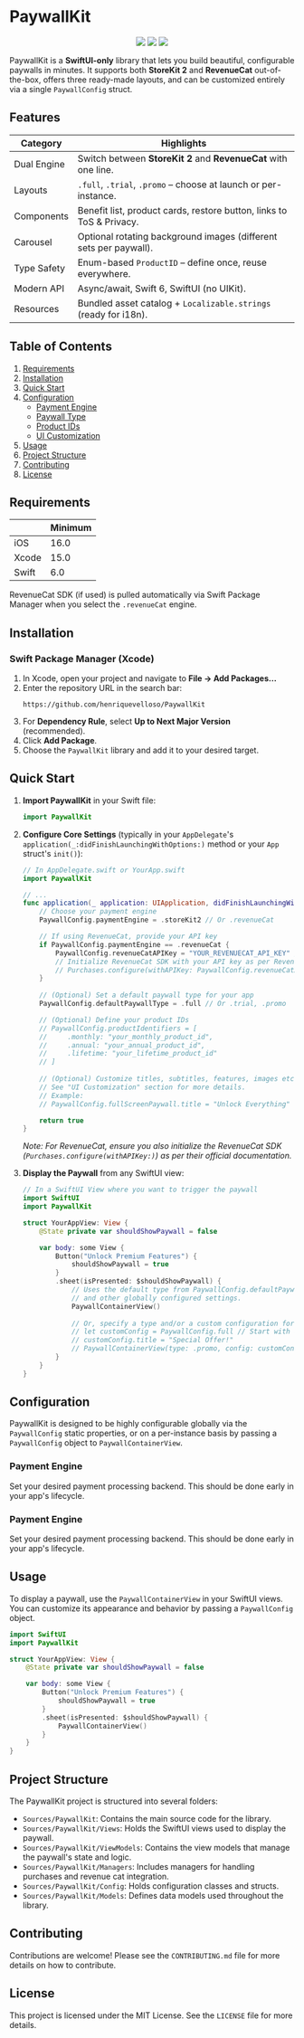 # PaywallKit

<p align="center">
  <img src="https://img.shields.io/badge/Swift-6.0%2B-orange.svg" />
  <img src="https://img.shields.io/badge/iOS-16.0%2B-blue.svg" />
  <img src="https://img.shields.io/badge/License-MIT-green.svg" />
</p>

PaywallKit is a **SwiftUI-only** library that lets you build beautiful, configurable paywalls in minutes.
It supports both **StoreKit 2** and **RevenueCat** out-of-the-box, offers three ready-made layouts, and can be customized entirely via a single `PaywallConfig` struct.

## Features

| Category      | Highlights                                                      |
|---------------|-----------------------------------------------------------------|
| Dual Engine   | Switch between **StoreKit 2** and **RevenueCat** with one line.   |
| Layouts       | `.full`, `.trial`, `.promo` – choose at launch or per-instance.   |
| Components    | Benefit list, product cards, restore button, links to ToS & Privacy. |
| Carousel      | Optional rotating background images (different sets per paywall). |
| Type Safety   | Enum-based `ProductID` – define once, reuse everywhere.           |
| Modern API    | Async/await, Swift 6, SwiftUI (no UIKit).                       |
| Resources     | Bundled asset catalog + `Localizable.strings` (ready for i18n).   |

## Table of Contents
1.  [Requirements](#requirements)
2.  [Installation](#installation)
3.  [Quick Start](#quick-start)
4.  [Configuration](#configuration)
    *   [Payment Engine](#payment-engine)
    *   [Paywall Type](#paywall-type)
    *   [Product IDs](#product-ids)
    *   [UI Customization](#ui-customization)
5.  [Usage](#usage)
6.  [Project Structure](#project-structure)
7.  [Contributing](#contributing)
8.  [License](#license)

## Requirements

|         | Minimum |
|---------|---------|
| iOS     | 16.0    |
| Xcode   | 15.0    |
| Swift   | 6.0     |

RevenueCat SDK (if used) is pulled automatically via Swift Package Manager when you select the `.revenueCat` engine.

## Installation

### Swift Package Manager (Xcode)

1.  In Xcode, open your project and navigate to **File → Add Packages…**
2.  Enter the repository URL in the search bar:
    ```
    https://github.com/henriquevelloso/PaywallKit
    ```
3.  For **Dependency Rule**, select **Up to Next Major Version** (recommended).
4.  Click **Add Package**.
5.  Choose the `PaywallKit` library and add it to your desired target.

## Quick Start

1.  **Import PaywallKit** in your Swift file:
    ```swift
    import PaywallKit
    ```

2.  **Configure Core Settings** (typically in your `AppDelegate`'s `application(_:didFinishLaunchingWithOptions:)` method or your `App` struct's `init()`):
    ```swift
    // In AppDelegate.swift or YourApp.swift
    import PaywallKit

    // ...
    func application(_ application: UIApplication, didFinishLaunchingWithOptions launchOptions: [UIApplication.LaunchOptionsKey: Any]?) -> Bool {
        // Choose your payment engine
        PaywallConfig.paymentEngine = .storeKit2 // Or .revenueCat

        // If using RevenueCat, provide your API key
        if PaywallConfig.paymentEngine == .revenueCat {
            PaywallConfig.revenueCatAPIKey = "YOUR_REVENUECAT_API_KEY" // Replace with your actual key
            // Initialize RevenueCat SDK with your API key as per RevenueCat's documentation
            // Purchases.configure(withAPIKey: PaywallConfig.revenueCatAPIKey)
        }
        
        // (Optional) Set a default paywall type for your app
        PaywallConfig.defaultPaywallType = .full // Or .trial, .promo

        // (Optional) Define your product IDs
        // PaywallConfig.productIdentifiers = [
        //     .monthly: "your_monthly_product_id",
        //     .annual: "your_annual_product_id",
        //     .lifetime: "your_lifetime_product_id"
        // ]
        
        // (Optional) Customize titles, subtitles, features, images etc.
        // See "UI Customization" section for more details.
        // Example:
        // PaywallConfig.fullScreenPaywall.title = "Unlock Everything"

        return true
    }
    ```
    *Note: For RevenueCat, ensure you also initialize the RevenueCat SDK (`Purchases.configure(withAPIKey:)`) as per their official documentation.*

3.  **Display the Paywall** from any SwiftUI view:
    ```swift
    // In a SwiftUI View where you want to trigger the paywall
    import SwiftUI
    import PaywallKit

    struct YourAppView: View {
        @State private var shouldShowPaywall = false

        var body: some View {
            Button("Unlock Premium Features") {
                shouldShowPaywall = true
            }
            .sheet(isPresented: $shouldShowPaywall) {
                // Uses the default type from PaywallConfig.defaultPaywallType
                // and other globally configured settings.
                PaywallContainerView()
                
                // Or, specify a type and/or a custom configuration for this instance:
                // let customConfig = PaywallConfig.full // Start with a base
                // customConfig.title = "Special Offer!" 
                // PaywallContainerView(type: .promo, config: customConfig)
            }
        }
    }
    ```

## Configuration

PaywallKit is designed to be highly configurable globally via the `PaywallConfig` static properties, or on a per-instance basis by passing a `PaywallConfig` object to `PaywallContainerView`.

### Payment Engine

Set your desired payment processing backend. This should be done early in your app's lifecycle.

### Payment Engine

Set your desired payment processing backend. This should be done early in your app's lifecycle.


## Usage

To display a paywall, use the `PaywallContainerView` in your SwiftUI views. You can customize its appearance and behavior by passing a `PaywallConfig` object.

```swift
import SwiftUI
import PaywallKit

struct YourAppView: View {
    @State private var shouldShowPaywall = false

    var body: some View {
        Button("Unlock Premium Features") {
            shouldShowPaywall = true
        }
        .sheet(isPresented: $shouldShowPaywall) {
            PaywallContainerView()
        }
    }
}
```

## Project Structure

The PaywallKit project is structured into several folders:

*   `Sources/PaywallKit`: Contains the main source code for the library.
*   `Sources/PaywallKit/Views`: Holds the SwiftUI views used to display the paywall.
*   `Sources/PaywallKit/ViewModels`: Contains the view models that manage the paywall's state and logic.
*   `Sources/PaywallKit/Managers`: Includes managers for handling purchases and revenue cat integration.
*   `Sources/PaywallKit/Config`: Holds configuration classes and structs.
*   `Sources/PaywallKit/Models`: Defines data models used throughout the library.

## Contributing

Contributions are welcome! Please see the `CONTRIBUTING.md` file for more details on how to contribute.

## License

This project is licensed under the MIT License. See the `LICENSE` file for more details.
